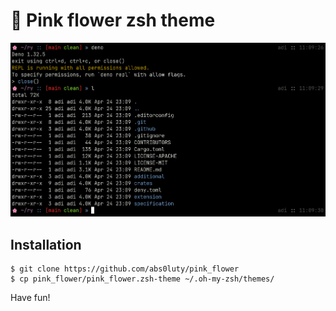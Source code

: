 # 🌸 Pink flower zsh theme
![example](./example.png)

## Installation
```
$ git clone https://github.com/abs0luty/pink_flower
$ cp pink_flower/pink_flower.zsh-theme ~/.oh-my-zsh/themes/
```

Have fun!
